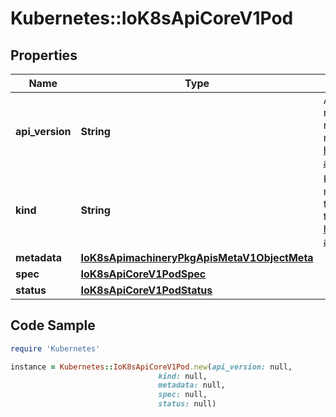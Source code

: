 # Kubernetes::IoK8sApiCoreV1Pod

## Properties

Name | Type | Description | Notes
------------ | ------------- | ------------- | -------------
**api_version** | **String** | APIVersion defines the versioned schema of this representation of an object. Servers should convert recognized schemas to the latest internal value, and may reject unrecognized values. More info: https://git.k8s.io/community/contributors/devel/sig-architecture/api-conventions.md#resources | [optional] 
**kind** | **String** | Kind is a string value representing the REST resource this object represents. Servers may infer this from the endpoint the client submits requests to. Cannot be updated. In CamelCase. More info: https://git.k8s.io/community/contributors/devel/sig-architecture/api-conventions.md#types-kinds | [optional] 
**metadata** | [**IoK8sApimachineryPkgApisMetaV1ObjectMeta**](IoK8sApimachineryPkgApisMetaV1ObjectMeta.md) |  | [optional] 
**spec** | [**IoK8sApiCoreV1PodSpec**](IoK8sApiCoreV1PodSpec.md) |  | [optional] 
**status** | [**IoK8sApiCoreV1PodStatus**](IoK8sApiCoreV1PodStatus.md) |  | [optional] 

## Code Sample

```ruby
require 'Kubernetes'

instance = Kubernetes::IoK8sApiCoreV1Pod.new(api_version: null,
                                 kind: null,
                                 metadata: null,
                                 spec: null,
                                 status: null)
```


